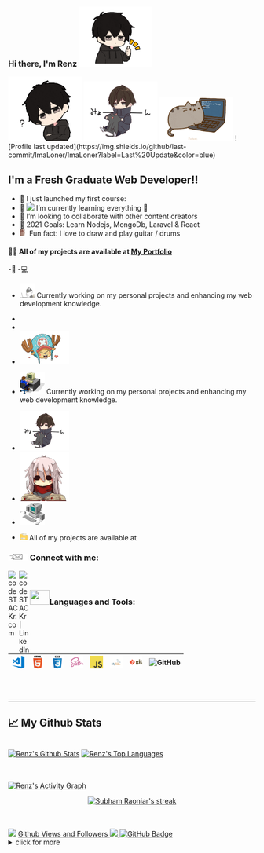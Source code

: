 
### Hi there, I'm Renz <img src="https://raw.githubusercontent.com/imaloner/imaloner/master/assets/gifs/chibi-thumbs-up-min.gif" width="150">



<img src="https://raw.githubusercontent.com/imaloner/imaloner/master/assets/gifs/anime-boy-min.gif" width="150">

<img src="https://raw.githubusercontent.com/imaloner/imaloner/master/assets/gifs/menherakun-min.gif" width="150">

<img src="https://raw.githubusercontent.com/imaloner/imaloner/master/assets/gifs/pusheencode-min.gif" width="150">
![Profile last updated](https://img.shields.io/github/last-commit/ImaLoner/ImaLoner?label=Last%20Update&color=blue)

## I'm a Fresh Graduate Web Developer!!

- 🔭 I just launched my first course:  
- 🌱 <img src="https://camo.githubusercontent.com/63371d36886ee658f5a97401f393e1ab1684b2fd3de674b8f5efc7d410b2a3d0/68747470733a2f2f6d656469612e67697068792e636f6d2f6d656469612f57556c706c634d704f43456d5447427442572f67697068792e676966" width="30" data-canonical-src="https://media.giphy.com/media/WUlplcMpOCEmTGBtBW/giphy.gif" style="max-width:100%;"> I’m currently learning everything 🤣
- 👯 I’m looking to collaborate with other content creators
- 🥅 2021 Goals: Learn Nodejs, MongoDb, Laravel & React
-  <img src="https://github.com/ImaLoner/ImaLoner/blob/b05b69c44524aa4a9cbf8d64cfba7122af9e49b1/assets/gifs/cat-meme.gif" width="15px"> Fun fact: I love to draw and play guitar / drums
#### 👨‍💻 All of my projects are available at  **[My Portfolio][portfolio]** 
-🧐
-💻
- <img src="https://github.com/ImaLoner/ImaLoner/blob/84533943b808f12f881268877b63830572a8197e/assets/gifs/cat-computer.gif" width="30px"> Currently working on my personal projects and enhancing my web development knowledge.
-
- 
- <img src="https://github.com/ImaLoner/ImaLoner/blob/84533943b808f12f881268877b63830572a8197e/assets/gifs/chopprt.gif" width="100px">
- <img src="https://github.com/ImaLoner/ImaLoner/blob/84533943b808f12f881268877b63830572a8197e/assets/gifs/computer.gif" width="50px"> Currently working on my personal projects and enhancing my web development knowledge. 

- <img src="https://github.com/ImaLoner/ImaLoner/blob/84533943b808f12f881268877b63830572a8197e/assets/gifs/manherakun-cat-min.gif" width="100px">
- <img src="https://github.com/ImaLoner/ImaLoner/blob/84533943b808f12f881268877b63830572a8197e/assets/gifs/studying.gif" width="100px">
- <img src="https://github.com/ImaLoner/ImaLoner/blob/84533943b808f12f881268877b63830572a8197e/assets/gifs/win99.gif" width="50px">


- <img src="https://github.com/ImaLoner/ImaLoner/blob/bc8b1586f7f7a3de0d24a0f902b92c50e2b38e31/assets/pictures/files-image-sm.png" width="15px"> All of my projects are available at
 
###  <img src="https://github.com/ImaLoner/ImaLoner/blob/main/assets/gifs/email.gif" alt="email" width="40px" > Connect with me:  <!--Get in touch-->

[<img align="left" alt="codeSTACKr.com" width="22px" src="https://github.githubassets.com/images/icons/emoji/unicode/1f310.png" />][portfolio]
[<img align="left" alt="codeSTACKr | LinkedIn" width="22px" src="https://camo.githubusercontent.com/c8a9c5b414cd812ad6a97a46c29af67239ddaeae08c41724ff7d945fb4c047e5/68747470733a2f2f6564656e742e6769746875622e696f2f537570657254696e7949636f6e732f696d616765732f7376672f6c696e6b6564696e2e737667" />][linkedin]
 

<br />

### <img src="https://i.pinimg.com/originals/00/94/18/009418460183d05cbbff41179436b3eb.gif" width="40px" height="30px"/>Languages and Tools:

 <img align="left" alt="Visual Studio Code" width="26px" src="https://raw.githubusercontent.com/github/explore/80688e429a7d4ef2fca1e82350fe8e3517d3494d/topics/visual-studio-code/visual-studio-code.png" /> | <img align="left" alt="HTML5" width="26px" src="https://raw.githubusercontent.com/github/explore/80688e429a7d4ef2fca1e82350fe8e3517d3494d/topics/html/html.png" /> | <img align="left" alt="CSS3" width="26px" src="https://raw.githubusercontent.com/github/explore/80688e429a7d4ef2fca1e82350fe8e3517d3494d/topics/css/css.png" /> | <img align="left" alt="Sass" width="26px" src="https://raw.githubusercontent.com/github/explore/80688e429a7d4ef2fca1e82350fe8e3517d3494d/topics/sass/sass.png" /> | <img align="left" alt="JavaScript" width="26px" src="https://raw.githubusercontent.com/github/explore/80688e429a7d4ef2fca1e82350fe8e3517d3494d/topics/javascript/javascript.png" /> | <img align="left" alt="MySQL" width="26px" src="https://raw.githubusercontent.com/github/explore/80688e429a7d4ef2fca1e82350fe8e3517d3494d/topics/mysql/mysql.png" /> | <img align="left" alt="Git" width="26px" src="https://raw.githubusercontent.com/github/explore/80688e429a7d4ef2fca1e82350fe8e3517d3494d/topics/git/git.png" /> | <img align="left" alt="GitHub"  src="https://img.shields.io/badge/GitHub-100000?style=for-the-badge&logo=github&logoColor=white" /> |
|---|---|---|---|---|---|---|---|

<br />
<br />

---



## 📈 My Github Stats

  <br/>
    <a href="https://github.com/ImaLoner/github-readme-stats"><img alt="Renz's Github Stats" src="https://github-readme-stats.vercel.app/api?username=ImaLoner&show_icons=true&count_private=true&theme=react&hide_border=true&bg_color=060A0CD0&color=268aa6&line=268aa6" /></a>
  <a href="https://github.com/ImaLoner/github-readme-stats"><img alt="Renz's Top Languages" src="https://github-readme-stats.vercel.app/api/top-langs/?username=ImaLoner&langs_count=8&count_private=true&layout=compact&theme=react&hide_border=true&bg_color=060A0CD0" /></a>
  <br/>

<br/>
<br/>

<a href="https://github.com/ImaLoner/github-readme-activity-graph"><img alt="Renz's Activity Graph" src="https://activity-graph.herokuapp.com/graph?username=ImaLoner&bg_color=060A0CD0&color=268aa6&line=268aa6&point=FFFFFF&hide_border=true" /></a>

<p align="center">
    <a href="https://github.com/ImaLoner/github-readme-streak-stats">
        <img title="🔥 Get streak stats for your profile at git.io/streak-stats" alt="Subham Raoniar's streak" src="https://github-readme-streak-stats.herokuapp.com/?user=ImaLoner&theme=black-ice&hide_border=true&stroke=0000&background=060A0CD0"/>
    </a>
</p>

<br/>
<br/>

<span>

 
<img src="https://camo.githubusercontent.com/be37cdc8f930300096c506ad4574eaae977c48fbb2705cfcb92f4eeab8282c7a/68747470733a2f2f6d656469612e67697068792e636f6d2f6d656469612f56674344417a634b767352364f4d307557672f67697068792e676966" width="50" data-canonical-src="https://media.giphy.com/media/VgCDAzcKvsR6OM0uWg/giphy.gif" style="max-width:100%;"> 
<a href="https://github.com/Meghna-DAS/github-profile-views-counter"> Github Views and Followers
    <img src="https://komarev.com/ghpvc/?username=ImaLoner">
</a>
<a href="https://github.com/ImaLoner?tab=followers"><img src="https://img.shields.io/github/followers/ImaLoner?label=Followers&style=social" alt="GitHub Badge"></a>
</span>


[portfolio]: http://portfolio.com
[linkedin]: https://www.linkedin.com/in/renz-bongot/






<details>
 <summary>click for more</summary>
 <img src="https://github.com/ImaLoner/ImaLoner/blob/84533943b808f12f881268877b63830572a8197e/assets/gifs/eating-chibi-boy.gif" width="100%">
 
 
 <details>







<!--
[<img align="left" alt="Portfolio" width="22px" src="https://github.githubassets.com/images/icons/emoji/unicode/1f310.png" />][portfolio] 
-->

<!-- soon
<img align="left" alt="Laravel" width="26px" src="https://raw.githubusercontent.com/github/explore/80688e429a7d4ef2fca1e82350fe8e3517d3494d/topics/laravel/laravel.png" style="max-width:100%;">

<img align="left" alt="React" width="26px" src="https://raw.githubusercontent.com/github/explore/80688e429a7d4ef2fca1e82350fe8e3517d3494d/topics/react/react.png" style="max-width:100%;">

<img align="left" alt="Node.js" width="26px" src="https://raw.githubusercontent.com/github/explore/80688e429a7d4ef2fca1e82350fe8e3517d3494d/topics/nodejs/nodejs.png" style="max-width:100%;">
<img align="left" alt="MongoDB" width="26px" src="https://raw.githubusercontent.com/github/explore/80688e429a7d4ef2fca1e82350fe8e3517d3494d/topics/mongodb/mongodb.png" style="max-width:100%;"> -->


 
<!--     <a style="padding-right:8px;" href="https://nodejs.org" target="_blank"> <img src="https://img.icons8.com/color/48/000000/nodejs.png"/> </a>  -->
<!--     <a href="https://reactjs.org/" target="_blank"> <img src="https://img.icons8.com/color/48/000000/react-native.png"/> </a> -->
<!--     <a href="https://www.mongodb.com/" target="_blank"> <img src="https://raw.githubusercontent.com/devicons/devicon/master/icons/mongodb/mongodb-original-wordmark.svg" alt="mongodb" width="48" height="48"/> </a>  -->
<!--     <a href="https://redux.js.org" target="_blank"> <img src="https://img.icons8.com/color/48/000000/redux.png"/> </a> -->
<!--     <a href="https://expressjs.com" target="_blank"> <img src="https://raw.githubusercontent.com/devicons/devicon/master/icons/express/express-original-wordmark.svg" alt="express" width="40" height="40"/> </a> -->

